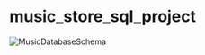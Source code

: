 # music_store_sql_project

![MusicDatabaseSchema](https://user-images.githubusercontent.com/121971294/232415509-318607f5-9e7e-44a4-91df-8d15e71df10f.png)
